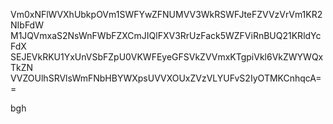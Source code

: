 Vm0xNFlWVXhUbkpOVm1SWFYwZFNUMVV3WkRSWFJteFZVVzVrVm1KR2NIbFdW
M1JQVmxaS2NsWnFWbFZXCmJIQlFXV3RrUzFack5WZFViRnBUQ21KRldYcFdX
SEJEVkRKU1YxUnVSbFZpU0VKWFEyeGFSVkZVVmxKTgpiVkl6VkZWYWQxTkZN
VVZOUlhSRVlsWmFNbHBYWXpsUVVXOUxZVzVLYUFvS2IyOTMKCnhqcA==

bgh